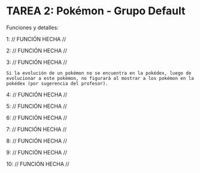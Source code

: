 # TAREA 2: Pokémon - Grupo Default

Funciones y detalles:

1: // FUNCIÓN HECHA //

2: // FUNCIÓN HECHA //

3: // FUNCIÓN HECHA // 

    Si la evolución de un pokémon no se encuentra en la pokédex, luego de evolucionar a este pokémon, no figurará al mostrar a los pokémon en la pokédex (por sugerencia del profesor).

4: // FUNCIÓN HECHA //

5: // FUNCIÓN HECHA //

6: // FUNCIÓN HECHA //

7: // FUNCIÓN HECHA //

8: // FUNCIÓN HECHA //

9: // FUNCIÓN HECHA //

10: // FUNCIÓN HECHA //